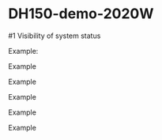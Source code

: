 # DH150-demo-2020W

#1 Visibility of system status

Example:

Example

Example

Example

Example

Example

